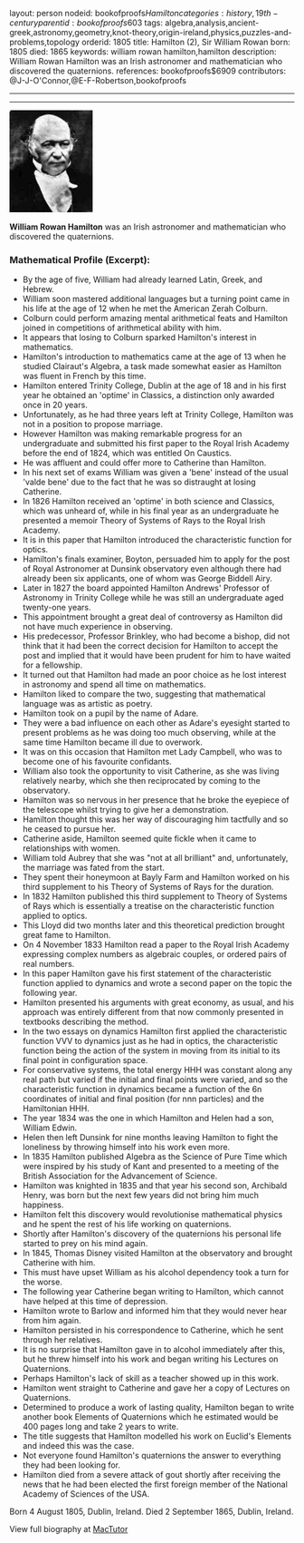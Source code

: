 layout: person
nodeid: bookofproofs$Hamilton
categories: history,19th-century
parentid: bookofproofs$603
tags: algebra,analysis,ancient-greek,astronomy,geometry,knot-theory,origin-ireland,physics,puzzles-and-problems,topology
orderid: 1805
title: Hamilton (2), Sir William Rowan
born: 1805
died: 1865
keywords: william rowan hamilton,hamilton
description: William Rowan Hamilton was an Irish astronomer and mathematician who discovered the quaternions.
references: bookofproofs$6909
contributors: @J-J-O'Connor,@E-F-Robertson,bookofproofs

---



---

![Hamilton.jpg](https://github.com/bookofproofs/bookofproofs.github.io/blob/main/_sources/_assets/images/portraits/Hamilton.jpg?raw=true)

**William Rowan Hamilton** was an Irish astronomer and mathematician who discovered the quaternions.

### Mathematical Profile (Excerpt):
* By the age of five, William had already learned Latin, Greek, and Hebrew.
* William soon mastered additional languages but a turning point came in his life at the age of 12 when he met the American Zerah Colburn.
* Colburn could perform amazing mental arithmetical feats and Hamilton joined in competitions of arithmetical ability with him.
* It appears that losing to Colburn sparked Hamilton's interest in mathematics.
* Hamilton's introduction to mathematics came at the age of 13 when he studied Clairaut's Algebra, a task made somewhat easier as Hamilton was fluent in French by this time.
* Hamilton entered Trinity College, Dublin at the age of 18 and in his first year he obtained an 'optime' in Classics, a distinction only awarded once in 20 years.
* Unfortunately, as he had three years left at Trinity College, Hamilton was not in a position to propose marriage.
* However Hamilton was making remarkable progress for an undergraduate and submitted his first paper to the Royal Irish Academy before the end of 1824, which was entitled On Caustics.
* He was affluent and could offer more to Catherine than Hamilton.
* In his next set of exams William was given a 'bene' instead of the usual 'valde bene' due to the fact that he was so distraught at losing Catherine.
* In 1826 Hamilton received an 'optime' in both science and Classics, which was unheard of, while in his final year as an undergraduate he presented a memoir Theory of Systems of Rays to the Royal Irish Academy.
* It is in this paper that Hamilton introduced the characteristic function for optics.
* Hamilton's finals examiner, Boyton, persuaded him to apply for the post of Royal Astronomer at Dunsink observatory even although there had already been six applicants, one of whom was George Biddell Airy.
* Later in 1827 the board appointed Hamilton Andrews' Professor of Astronomy in Trinity College  while he was still an undergraduate aged twenty-one years.
* This appointment brought a great deal of controversy as Hamilton did not have much experience in observing.
* His predecessor, Professor Brinkley, who had become a bishop, did not think that it had been the correct decision for Hamilton to accept the post and implied that it would have been prudent for him to have waited for a fellowship.
* It turned out that Hamilton had made an poor choice as he lost interest in astronomy and spend all time on mathematics.
* Hamilton liked to compare the two, suggesting that mathematical language was as artistic as poetry.
* Hamilton took on a pupil by the name of Adare.
* They were a bad influence on each other as Adare's eyesight started to present problems as he was doing too much observing, while at the same time Hamilton became ill due to overwork.
* It was on this occasion that Hamilton met Lady Campbell, who was to become one of his favourite confidants.
* William also took the opportunity to visit Catherine, as she was living relatively nearby, which she then reciprocated by coming to the observatory.
* Hamilton was so nervous in her presence that he broke the eyepiece of the telescope whilst trying to give her a demonstration.
* Hamilton thought this was her way of discouraging him tactfully and so he ceased to pursue her.
* Catherine aside, Hamilton seemed quite fickle when it came to relationships with women.
* William told Aubrey that she was "not at all brilliant" and, unfortunately, the marriage was fated from the start.
* They spent their honeymoon at Bayly Farm and Hamilton worked on his third supplement to his Theory of Systems of Rays for the duration.
* In 1832 Hamilton published this third supplement to Theory of Systems of Rays which is essentially a treatise on the characteristic function applied to optics.
* This Lloyd did two months later and this theoretical prediction brought great fame to Hamilton.
* On 4 November 1833 Hamilton read a paper to the Royal Irish Academy expressing complex numbers as algebraic couples, or ordered pairs of real numbers.
* In this paper Hamilton gave his first statement of the characteristic function applied to dynamics and wrote a second paper on the topic the following year.
* Hamilton presented his arguments with great economy, as usual, and his approach was entirely different from that now commonly presented in textbooks describing the method.
* In the two essays on dynamics Hamilton first applied the characteristic function VVV to dynamics just as he had in optics, the characteristic function being the action of the system in moving from its initial to its final point in configuration space.
* For conservative systems, the total energy HHH was constant along any real path but varied if the initial and final points were varied, and so the characteristic function in dynamics became a function of the 6n coordinates of initial and final position (for nnn particles) and the Hamiltonian HHH.
* The year 1834 was the one in which Hamilton and Helen had a son, William Edwin.
* Helen then left Dunsink for nine months leaving Hamilton to fight the loneliness by throwing himself into his work even more.
* In 1835 Hamilton published Algebra as the Science of Pure Time which were inspired by his study of Kant and presented to a meeting of the British Association for the Advancement of Science.
* Hamilton was knighted in 1835 and that year his second son, Archibald Henry, was born but the next few years did not bring him much happiness.
* Hamilton felt this discovery would revolutionise mathematical physics and he spent the rest of his life working on quaternions.
* Shortly after Hamilton's discovery of the quaternions his personal life started to prey on his mind again.
* In 1845, Thomas Disney visited Hamilton at the observatory and brought Catherine with him.
* This must have upset William as his alcohol dependency took a turn for the worse.
* The following year Catherine began writing to Hamilton, which cannot have helped at this time of depression.
* Hamilton wrote to Barlow and informed him that they would never hear from him again.
* Hamilton persisted in his correspondence to Catherine, which he sent through her relatives.
* It is no surprise that Hamilton gave in to alcohol immediately after this, but he threw himself into his work and began writing his Lectures on Quaternions.
* Perhaps Hamilton's lack of skill as a teacher showed up in this work.
* Hamilton went straight to Catherine and gave her a copy of Lectures on Quaternions.
* Determined to produce a work of lasting quality, Hamilton began to write another book Elements of Quaternions which he estimated would be 400 pages long and take 2 years to write.
* The title suggests that Hamilton modelled his work on Euclid's Elements and indeed this was the case.
* Not everyone found Hamilton's quaternions the answer to everything they had been looking for.
* Hamilton died from a severe attack of gout shortly after receiving the news that he had been elected the first foreign member of the National Academy of Sciences of the USA.

Born 4 August 1805, Dublin, Ireland. Died 2 September 1865, Dublin, Ireland.

View full biography at [MacTutor](https://mathshistory.st-andrews.ac.uk/Biographies/Hamilton/)

